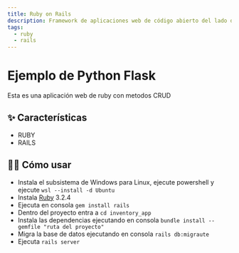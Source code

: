 ```yaml
---
title: Ruby on Rails
description: Framework de aplicaciones web de código abierto del lado del servidor escrito en el lenguaje de programación Ruby
tags:
  - ruby
  - rails
---
```


# Ejemplo de Python Flask

Esta es una aplicación web de ruby con metodos CRUD

## ✨ Características

- RUBY
- RAILS

## 💁‍♀️ Cómo usar

- Instala el subsistema de Windows para Linux, ejecute powershell y ejecute `wsl --install -d Ubuntu`
- Instala [Ruby](https://rubyinstaller.org/downloads/) 3.2.4
- Ejecuta en consola `gem install rails`
- Dentro del proyecto entra a `cd inventory_app`
- Instala las dependencias ejecutando en consola `bundle install --gemfile "ruta del proyecto"`
- Migra la base de datos ejecutando en consola `rails db:migraute`
- Ejecuta `rails server`
  
